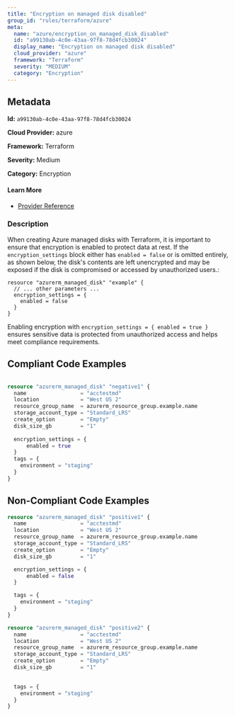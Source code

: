 ```yaml
---
title: "Encryption on managed disk disabled"
group_id: "rules/terraform/azure"
meta:
  name: "azure/encryption_on_managed_disk_disabled"
  id: "a99130ab-4c0e-43aa-97f8-78d4fcb30024"
  display_name: "Encryption on managed disk disabled"
  cloud_provider: "azure"
  framework: "Terraform"
  severity: "MEDIUM"
  category: "Encryption"
---
```

## Metadata

**Id:** `a99130ab-4c0e-43aa-97f8-78d4fcb30024`

**Cloud Provider:** azure

**Framework:** Terraform

**Severity:** Medium

**Category:** Encryption

#### Learn More

 - [Provider Reference](https://registry.terraform.io/providers/hashicorp/azurerm/latest/docs/resources/managed_disk#encryption_settings)

### Description

 When creating Azure managed disks with Terraform, it is important to ensure that encryption is enabled to protect data at rest. If the `encryption_settings` block either has `enabled = false` or is omitted entirely, as shown below, the disk's contents are left unencrypted and may be exposed if the disk is compromised or accessed by unauthorized users.:

```
resource "azurerm_managed_disk" "example" {
  // ... other parameters ...
  encryption_settings = {
    enabled = false
  }
}
```

Enabling encryption with `encryption_settings = { enabled = true }` ensures sensitive data is protected from unauthorized access and helps meet compliance requirements.


## Compliant Code Examples
```terraform

resource "azurerm_managed_disk" "negative1" {
  name                 = "acctestmd"
  location             = "West US 2"
  resource_group_name  = azurerm_resource_group.example.name
  storage_account_type = "Standard_LRS"
  create_option        = "Empty"
  disk_size_gb         = "1"
  
  encryption_settings = {
      enabled = true
  }
  tags = {
    environment = "staging"
  }
}
```
## Non-Compliant Code Examples
```terraform
resource "azurerm_managed_disk" "positive1" {
  name                 = "acctestmd"
  location             = "West US 2"
  resource_group_name  = azurerm_resource_group.example.name
  storage_account_type = "Standard_LRS"
  create_option        = "Empty"
  disk_size_gb         = "1"

  encryption_settings = {
      enabled = false
  }

  tags = {
    environment = "staging"
  }
}

resource "azurerm_managed_disk" "positive2" {
  name                 = "acctestmd"
  location             = "West US 2"
  resource_group_name  = azurerm_resource_group.example.name
  storage_account_type = "Standard_LRS"
  create_option        = "Empty"
  disk_size_gb         = "1"
  

  tags = {
    environment = "staging"
  }
}
```